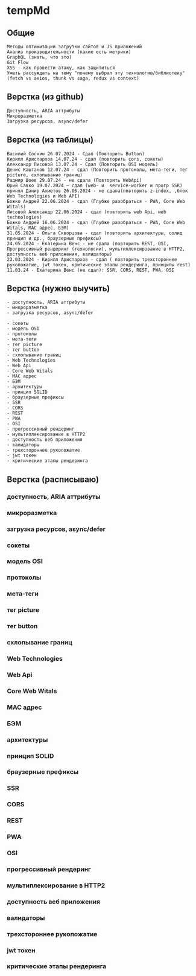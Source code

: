 # tempMd

## Общие

    Методы оптимизации загрузки сайтов и JS приложений
    Анализ производительности (какие есть метрики)
    GraphQL (знать, что это)
    Git Flow
    XSS - как провести атаку, как защититься
    Уметь рассуждать на тему "почему выбрал эту технологию/библиотеку" (fetch vs axios, thunk vs saga, redux vs context)

## Верстка (из github)

    Доступность, ARIA аттрибуты
    Микроразметка
    Загрузка ресурсов, async/defer

## Верстка (из таблицы)

    Василий Соснин 26.07.2024 - Сдал (Повторить Button)
    Кирилл Аристархов 14.07.24 - сдал (повторить cors, сокеты)
    Александр Лисовой 13.07.24 - Сдал (Повторить OSI модель)
    Денис Каштанов 12.07.24 - сдал (Повторить протоколы, мета-теги, тег picture, схлопывание границ)
    Радмир Шоев 29.07.24 - не сдала (Повторить WebApi)
    Юрий Савко 19.07.2024 – сдал (web- и  service-worker и прогр SSR)
    принял Данир Ахметов 26.06.2024 - не сдала(повторить z-index, ,блок Web Technologies и Web API)
    Божко Андрей 22.06.2024 - сдал (Глубже разобраться - PWA, Core Web Witals)
    Лисовой Александр 22.06.2024 - сдал (повторить web Api, web technologies)
    Божко Андрей 16.06.2024 - сдал (Глубже разобраться - PWA, Core Web Witals, MAC адрес, БЭМ)
    31.05.2024 - Ольга Скворцова - сдал (повторить архитектуры, солид принцип и др., браузерные префиксы)
    24.05.2024 - Екатерина Венс - не сдала (повторить REST, OSI, Прогрессивный рендеринг (технологии), мультиплексирование в HTTP2, доступность веб приложения, валидаторы)
    23.03.2024 - Кирилл Аристархов - сдал ( повторить трехстороннее рукопожатие, jwt токен, критические этапы рендеринга, принципы rest)
    11.03.24 - Екатерина Венс (не сдал): SSR, CORS, REST, PWA, OSI

## Верстка (нужно выучить)

    - доступность, ARIA аттрибуты
    - микроразметка
    - загрузка ресурсов, async/defer

    - сокеты
    - модель OSI
    - протоколы
    - мета-теги
    - тег picture
    - тег button
    - схлопывание границ
    - Web Technologies
    - Web Api
    - Core Web Witals
    - MAC адрес
    - БЭМ
    - архитектуры
    - принцип SOLID
    - браузерные префиксы
    - SSR
    - CORS
    - REST
    - PWA
    - OSI
    - прогрессивный рендеринг
    - мультиплексирование в HTTP2
    - доступность веб приложения
    - валидаторы
    - трехстороннее рукопожатие
    - jwt токен
    - критические этапы рендеринга

## Верстка (расписываю)

### доступность, ARIA аттрибуты
### микроразметка
### загрузка ресурсов, async/defer
### сокеты
### модель OSI
### протоколы
### мета-теги
### тег picture
### тег button
### схлопывание границ
### Web Technologies
### Web Api
### Core Web Witals
### MAC адрес
### БЭМ
### архитектуры
### принцип SOLID
### браузерные префиксы
### SSR
### CORS
### REST
### PWA
### OSI
### прогрессивный рендеринг
### мультиплексирование в HTTP2
### доступность веб приложения
### валидаторы
### трехстороннее рукопожатие
### jwt токен
### критические этапы рендеринга

